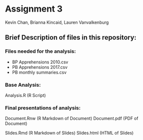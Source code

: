 # Assignment 3 
Kevin Chan, Brianna Kincaid, Lauren Vanvalkenburg

## Brief Description of files in this repository: 

### Files needed for the analysis: 
- BP Apprehensions 2010.csv
- PB Apprehensions 2017.csv
- PB monthly summaries.csv

### Base Analysis: 
Analysis.R (R Script)

### Final presentations of analysis:
Document.Rnw (R Markdown of Document)
Document.pdf (PDF of Document)

Slides.Rmd (R Markdown of Slides)
Slides.html (HTML of Slides)






